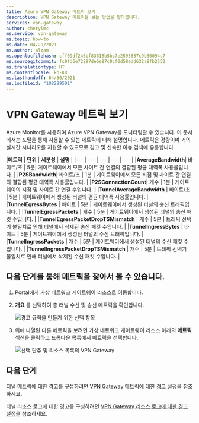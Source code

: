```yaml
---
title: Azure VPN Gateway 메트릭 보기
description: VPN Gateway 메트릭을 보는 방법을 알아봅니다.
services: vpn-gateway
author: cherylmc
ms.service: vpn-gateway
ms.topic: how-to
ms.date: 04/29/2021
ms.author: alzam
ms.openlocfilehash: cff09df246bf83618b5bc7e2593657c9b30094c7
ms.sourcegitcommit: fc9fd6e72297de6e87c9cf0d58edd632a8fb2552
ms.translationtype: HT
ms.contentlocale: ko-KR
ms.lasthandoff: 04/30/2021
ms.locfileid: "108289501"
---
```

# <a name="view-vpn-gateway-metrics"></a>VPN Gateway 메트릭 보기

Azure Monitor를 사용하여 Azure VPN Gateway를 모니터링할 수 있습니다. 이 문서에서는 포털을 통해 사용할 수 있는 메트릭에 대해 설명합니다. 메트릭은 경량이며 거의 실시간 시나리오를 지원할 수 있으므로 경고 및 신속한 이슈 검색에 유용합니다.


|**메트릭**   | **단위** | **세분성** | **설명** | 
|---       | ---        | ---       | ---            | ---       |
|**AverageBandwidth**| 바이트/초  | 5분| 게이트웨이에서 모든 사이트 간 연결의 결합된 평균 대역폭 사용률입니다.     |
|**P2SBandwidth**| 바이트/초  | 1분  | 게이트웨이에서 모든 지점 및 사이트 간 연결의 결합된 평균 대역폭 사용률입니다.    |
|**P2SConnectionCount**| 개수  | 1분  | 게이트웨이의 지점 및 사이트 간 연결 수입니다.   |
|**TunnelAverageBandwidth** | 바이트/초    | 5분  | 게이트웨이에서 생성된 터널의 평균 대역폭 사용률입니다. |
|**TunnelEgressBytes** | 바이트 | 5분 | 게이트웨이에서 생성된 터널의 송신 트래픽입니다.   |
|**TunnelEgressPackets** | 개수 | 5분 | 게이트웨이에서 생성된 터널의 송신 패킷 수입니다.   |
|**TunnelEgressPacketDropTSMismatch** | 개수 | 5분 | 트래픽 선택기 불일치로 인해 터널에서 삭제된 송신 패킷 수입니다. |
|**TunnelIngressBytes** | 바이트 | 5분 | 게이트웨이에서 생성된 터널의 수신 트래픽입니다.   |
|**TunnelIngressPackets** | 개수 | 5분 | 게이트웨이에서 생성된 터널의 수신 패킷 수입니다.   |
|**TunnelIngressPacketDropTSMismatch** | 개수 | 5분 | 트래픽 선택기 불일치로 인해 터널에서 삭제된 수신 패킷 수입니다. |

## <a name="the-following-steps-help-you-locate-and-view-metrics"></a>다음 단계를 통해 메트릭을 찾아서 볼 수 있습니다.

1. Portal에서 가상 네트워크 게이트웨이 리소스로 이동합니다.
2. **개요** 를 선택하여 총 터널 수신 및 송신 메트릭을 확인합니다.

   ![경고 규칙을 만들기 위한 선택 항목](./media/vpn-gateway-howto-view-virtual-network-gateway-metrics/overview.png "보기")

3. 위에 나열된 다른 메트릭을 보려면 가상 네트워크 게이트웨이 리소스 아래의 **메트릭** 섹션을 클릭하고 드롭다운 목록에서 메트릭을 선택합니다.

   ![선택 단추 및 리소스 목록의 VPN Gateway](./media/vpn-gateway-howto-view-virtual-network-gateway-metrics/metrics.png "선택")

## <a name="next-steps"></a>다음 단계

터널 메트릭에 대한 경고를 구성하려면 [VPN Gateway 메트릭에 대한 경고 설정](vpn-gateway-howto-setup-alerts-virtual-network-gateway-metric.md)을 참조하세요.

터널 리소스 로그에 대한 경고를 구성하려면 [VPN Gateway 리소스 로그에 대한 경고 설정](vpn-gateway-howto-setup-alerts-virtual-network-gateway-log.md)을 참조하세요.
